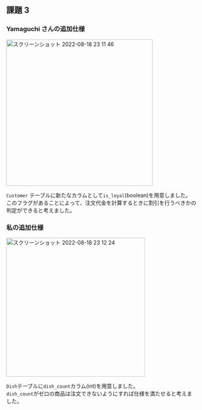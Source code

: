 ## 課題 3

### Yamaguchi さんの追加仕様

<img width="387" alt="スクリーンショット 2022-08-18 23 11 46" src="https://user-images.githubusercontent.com/76472239/185416509-22f55b17-379a-460e-ad69-00e2fb8f08c2.png">


`Customer` テーブルに新たなカラムとして`is_loyal`(boolean)を用意しました。
このフラグがあることによって、注文代金を計算するときに割引を行うべきかの判定ができると考えました。

### 私の追加仕様

<img width="367" alt="スクリーンショット 2022-08-18 23 12 24" src="https://user-images.githubusercontent.com/76472239/185416654-63b16091-124e-4be0-b810-17c389826edc.png">



`Dish`テーブルに`dish_count`カラム(int)を用意しました。  
`dish_count`がゼロの商品は注文できないようにすれば仕様を満たせると考えました。
